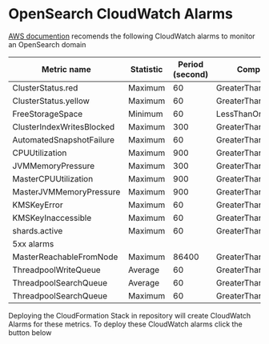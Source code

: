 # OpenSearch CloudWatch Alarms
[AWS documention](https://docs.aws.amazon.com/opensearch-service/latest/developerguide/cloudwatch-alarms.html) recomends the following CloudWatch alarms to monitor an OpenSearch domain

| Metric name                | Statistic | Period (second) | ComparisonOperator            | Threshold | EvaluationPeriods |
|----------------------------|-----------|-----------------| ------------------------------|-----------|-------------------|
| ClusterStatus.red          | Maximum   | 60              | GreaterThanOrEqualToThreshold | 1         | 1                 | 
| ClusterStatus.yellow       | Maximum   | 60              | GreaterThanOrEqualToThreshold | 1         | 1                 |
| FreeStorageSpace           | Minimum   | 60              | LessThanOrEqualToThreshold    | 20480     | 1                 |
| ClusterIndexWritesBlocked  | Maximum   | 300             | GreaterThanOrEqualToThreshold | 1         | 1                 |
| AutomatedSnapshotFailure   | Maximum   | 60              | GreaterThanOrEqualToThreshold | 1         | 1                 |
| CPUUtilization             | Maximum   | 900             | GreaterThanOrEqualToThreshold | 80        | 15                |
| JVMMemoryPressure          | Maximum   | 300             | GreaterThanOrEqualToThreshold | 80        | 3                 |
| MasterCPUUtilization       | Maximum   | 900             | GreaterThanOrEqualToThreshold | 50        | 3                 |
| MasterJVMMemoryPressure    | Maximum   | 900             | GreaterThanOrEqualToThreshold | 80        | 1                 |
| KMSKeyError                | Maximum   | 60              | GreaterThanOrEqualToThreshold | 1         | 1                 |
| KMSKeyInaccessible         | Maximum   | 60              | GreaterThanOrEqualToThreshold | 1         | 1                 |
| shards.active              | Maximum   | 60              | GreaterThanOrEqualToThreshold | 30000     | 1                 |  
| 5xx alarms                 |           |                 |                               |           | 1                 |
| MasterReachableFromNode    | Maximum   | 86400           | GreaterThanThreshold          | 1         | 1                 |
| ThreadpoolWriteQueue       | Average   | 60              | GreaterThanOrEqualToThreshold | 100       | 1                 |
| ThreadpoolSearchQueue      | Average   | 60              | GreaterThanOrEqualToThreshold | 500       | 1                 |
| ThreadpoolSearchQueue      | Maximum   | 60              | GreaterThanOrEqualToThreshold | 5000      | 1                 |

Deploying the CloudFormation Stack in repository will create CloudWatch Alarms for these metrics. To deploy these CloudWatch alarms click the button below


